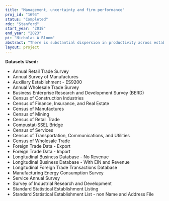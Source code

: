 ```yaml
---
title: "Management, uncertainty and firm performance"
proj_id: "1694"
status: "Completed"
rdc: "Stanford"
start_year: "2018"
end_year: "2023"
pi: "Nicholas A Bloom"
abstract: "There is substantial dispersion in productivity across establishments in the United States. Management is an important factor in explaining differences in productivity, as is the role of economic uncertainty and firm expectations, which drive micro and macro performance. This research will quantify the roles of these factors and evaluate their causes and effects, using data from the Management and Organizational Practices Survey, Annual Survey of Manufactures, Census of Manufactures, and Longitudinal Business Database, and other economic censuses and surveys. We will evaluate management practices and uncertainty across plants, firms, regions, and industries; examine channels through which management and uncertainty affect performance; and identify key factors driving uncertainty, as well as the adoption of better management practices in organizations. This analysis will allow us to evaluate whether establishments that have more structured management, more stable organizational environments, and better forecasting have superior performance, less short-termism, and less sensitivity to transitory shocks. "
layout: project
---
```


**Datasets Used:**

  - Annual Retail Trade Survey 
  - Annual Survey of Manufactures 
  - Auxiliary Establishment - ES9200 
  - Annual Wholesale Trade Survey 
  - Business Enterprise Research and Development Survey (BERD) 
  - Census of Construction Industries 
  - Census of Finance, Insurance, and Real Estate 
  - Census of Manufactures 
  - Census of Mining 
  - Census of Retail Trade 
  - Compustat-SSEL Bridge 
  - Census of Services 
  - Census of Transportation, Communications, and Utilities 
  - Census of Wholesale Trade 
  - Foreign Trade Data - Export 
  - Foreign Trade Data - Import 
  - Longitudinal Business Database - No Revenue 
  - Longitudinal Business Database - With EIN and Revenue 
  - Longitudinal Foreign Trade Transactions Database 
  - Manufacturing Energy Consumption Survey 
  - Service Annual Survey 
  - Survey of Industrial Research and Development 
  - Standard Statistical Establishment Listing 
  - Standard Statistical Establishment List - non Name and Address File 

